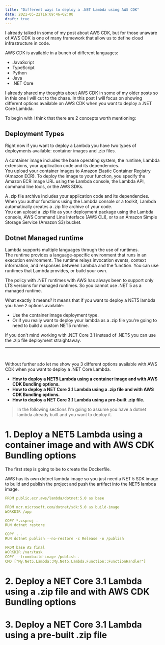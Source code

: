 ```yaml
---
title: "Different ways to deploy a .NET Lambda using AWS CDK"
date: 2021-05-22T16:09:46+02:00
draft: true
---
```


I already talked in some of my post about AWS CDK, but for those unaware of AWS CDK is one of many framework that allow us to define cloud infrastructure in code.

AWS CDK is available in a bunch of different languages:

- JavaScript
- TypeScript 
- Python 
- Java 
- .NET Core

I already shared my thoughts about AWS CDK in some of my older posts so in this one I will cut to the chase. In this post I will focus on showing different options available on AWS CDK when you want to deploy a .NET Core Lambda.


To begin with I think that there are 2 concepts worth mentioning:

## Deployment Types

Right now if you want to deploy a Lambda you have two types of deployments available: container images and .zip files.

A container image includes the base operating system, the runtime, Lambda extensions, your application code and its dependencies.   
You upload your container images to Amazon Elastic Container Registry (Amazon ECR). To deploy the image to your function, you specify the Amazon ECR image URL using the Lambda console, the Lambda API, command line tools, or the AWS SDKs.

A .zip file archive includes your application code and its dependencies. When you author functions using the Lambda console or a toolkit, Lambda automatically creates a .zip file archive of your code.   
You can upload a .zip file as your deployment package using the Lambda console, AWS Command Line Interface (AWS CLI), or to an Amazon Simple Storage Service (Amazon S3) bucket.


## Dotnet Managed runtime

Lambda supports multiple languages through the use of runtimes.   
The runtime provides a language-specific environment that runs in an execution environment. The runtime relays invocation events, context information, and responses between Lambda and the function. You can use runtimes that Lambda provides, or build your own.

The policy with .NET runtimes with AWS has always been to support only LTS versions for managed runtimes. So you cannot use .NET 5 as a managed runtime.   

What exactly it means? It means that if you want to deploy a NET5 lambda you have 2 options available:
- Use the container image deployment type.
- Or if you really want to deploy your lambda as a .zip file you're going to need to build a custom NET5 runtime.

If you don't mind working with .NET Core 3.1 instead of .NET5 you can use the .zip file deployment straightaway.

---
<br/>

Without further ado let me show you 3 different options available with AWS CDK when you want to deploy a .NET Core Lambda.

- **How to deploy a NET5 Lambda using a container image and with AWS CDK Bundling options.**
- **How to deploy a NET Core 3.1 Lambda using a .zip file and with AWS CDK Bundling options.**
- **How to deploy a NET Core 3.1 Lambda using a pre-built .zip file.**

> In the following sections I'm going to assume you have a dotnet lambda already built and you want to deploy it.


# 1. Deploy a NET5 Lambda using a container image and with AWS CDK Bundling options

The first step is going to be to create the Dockerfile.   

AWS has its own dotnet lambda image so you just need a NET 5 SDK image to build and publish the project and push the artifact into the NET5 lambda image.

```yaml
FROM public.ecr.aws/lambda/dotnet:5.0 as base

FROM mcr.microsoft.com/dotnet/sdk:5.0 as build-image
WORKDIR /app

COPY *.csproj .
RUN dotnet restore

COPY . .
RUN dotnet publish --no-restore -c Release -o /publish

FROM base AS final
WORKDIR /var/task
COPY --from=build-image /publish .
CMD ["My.Net5.Lambda::My.Net5.Lambda.Function::FunctionHandler"]
```



# 2. Deploy a NET Core 3.1 Lambda using a .zip file and with AWS CDK Bundling options



# 3. Deploy a NET Core 3.1 Lambda using a pre-built .zip file

